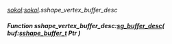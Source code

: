 _[sokol](../../modules/sokol/sokol-module.md):[sokol](../../modules/sokol/sokol-module.md).sshape\_vertex\_buffer\_desc_
##### Function sshape\_vertex\_buffer\_desc:[sg_buffer_desc](../../modules/sokol/sokol-sg_buffer_desc.md)( buf:[sshape_buffer_t](../../modules/sokol/sokol-sshape_buffer_t.md) Ptr )
